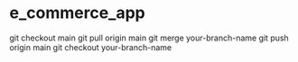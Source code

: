 # e_commerce_app

git checkout main
git pull origin main
git merge your-branch-name
git push origin main
git checkout your-branch-name
